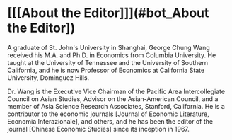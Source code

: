 <a id="[About the Editor]">[[[About the Editor]]](#bot_About the Editor])</a>
===================================================================================

A graduate of St. John's University in Shanghai, George Chung Wang
received his M.A. and Ph.D. in Economics from Columbia University. He
taught at the University of Tennessee and the University of Southern
California, and he is now Professor of Economics at California State
University, Dominguez Hills.

Dr. Wang is the Executive Vice Chairman of the Pacific Area
Intercollegiate Council on Asian Studies, Advisor on the Asian-American
Council, and a member of Asia Science Research Associates, Stanford,
California. He is a contributor to the economic journals [Journal of
Economic Literature, Economia Interazionale], and others,
and he has been the editor of the journal [Chinese Economic
Studies] since its inception in 1967.
